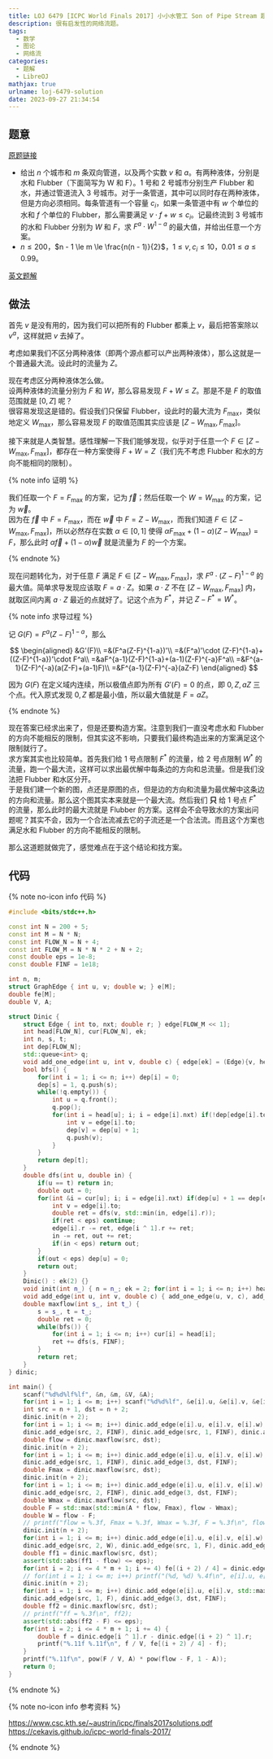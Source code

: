```yaml
---
title: LOJ 6479 [ICPC World Finals 2017] 小小水管工 Son of Pipe Stream 题解
description: 很有启发性的网络流题。
tags:
  - 数学
  - 图论
  - 网络流
categories:
  - 题解
  - LibreOJ
mathjax: true
urlname: loj-6479-solution
date: 2023-09-27 21:34:54
---
```



## 题意

[原题链接](https://loj.ac/p/6479)

- 给出 $n$ 个城市和 $m$ 条双向管道，以及两个实数 $v$ 和 $a$。有两种液体，分别是水和 Flubber（下面简写为 W 和 F）。$1$ 号和 $2$ 号城市分别生产 Flubber 和水，并通过管道流入 $3$ 号城市。对于一条管道，其中可以同时存在两种液体，但是方向必须相同。每条管道有一个容量 $c_i$，如果一条管道中有 $w$ 个单位的水和 $f$ 个单位的 Flubber，那么需要满足 $v\cdot f + w \le c_i$。记最终流到 $3$ 号城市的水和 Flubber 分别为 $W$ 和 $F$，求 $F^a\cdot W^{1-a}$ 的最大值，并给出任意一个方案。
- $n \le 200$，$n - 1 \le m \le \frac{n(n - 1)}{2}$，$1\le v,c_i\le 10$，$0.01\le a\le 0.99$。

[英文题解](https://www.csc.kth.se/~austrin/icpc/finals2017solutions.pdf)

## 做法

首先 $v$ 是没有用的，因为我们可以把所有的 Flubber 都乘上 $v$，最后把答案除以 $v^a$，这样就把 $v$ 去掉了。

考虑如果我们不区分两种液体（即两个源点都可以产出两种液体），那么这就是一个普通最大流。设此时的流量为 $Z$。

现在考虑区分两种液体怎么做。  
设两种液体的流量分别为 $F$ 和 $W$，那么容易发现 $F+W\le Z$。那是不是 $F$ 的取值范围就是 $[0, Z]$ 呢？  
很容易发现这是错的。假设我们只保留 Flubber，设此时的最大流为 $F_{\max}$，类似地定义 $W_{\max}$，那么容易发现 $F$ 的取值范围其实应该是 $[Z-W_{\max},F_{\max}]$。

接下来就是人类智慧。感性理解一下我们能够发现，似乎对于任意一个 $F\in [Z-W_{\max}, F_{\max}]$，都存在一种方案使得 $F+W=Z$（我们先不考虑 Flubber 和水的方向不能相同的限制）。

{% note info 证明 %}

我们任取一个 $F=F_{\max}$ 的方案，记为 $\overrightarrow f$；然后任取一个 $W=W_{\max}$ 的方案，记为 $\overrightarrow w$。  
因为在 $\overrightarrow f$ 中 $F=F_{\max}$，而在 $\overrightarrow w$ 中 $F=Z-W_{\max}$，而我们知道 $F\in[Z-W_{\max}, F_{\max}]$，所以必然存在实数 $\alpha\in[0,1]$ 使得 $\alpha F_{\max} + (1-\alpha)(Z-W_{\max}) = F$，那么此时 $\alpha\overrightarrow f+(1-\alpha)\overrightarrow w$ 就是流量为 $F$ 的一个方案。

{% endnote %}

现在问题转化为，对于任意 $F$ 满足 $F\in[Z-W_{\max}, F_{\max}]$，求 $F^a\cdot (Z-F)^{1-a}$ 的最大值。简单求导发现应该取 $F=a\cdot Z$。如果 $a\cdot Z$ 不在 $[Z-W_{\max}, F_{\max}]$ 内，就取区间内离 $a\cdot Z$ 最近的点就好了。记这个点为 $F^*$，并记 $Z-F^*=W^*$。

{% note info 求导过程 %}

记 $G(F) = F^a(Z-F)^{1-a}$，那么

$$
\begin{aligned}
	 &G'(F)\\
	=&(F^a(Z-F)^{1-a})'\\
	=&(F^a)'\cdot (Z-F)^{1-a}+((Z-F)^{1-a})'\cdot F^a\\
	=&aF^{a-1}(Z-F)^{1-a}+(a-1)(Z-F)^{-a}F^a\\
	=&F^{a-1}(Z-F)^{-a}(a(Z-F)+(a-1)F)\\
	=&F^{a-1}(Z-F)^{-a}(aZ-F)
\end{aligned}
$$

因为 $G(F)$ 在定义域内连续，所以极值点即为所有 $G'(F)=0$ 的点，即 $0,Z,aZ$ 三个点。代入原式发现 $0,Z$ 都是最小值，所以最大值就是 $F=aZ$。

{% endnote %}

现在答案已经求出来了，但是还要构造方案。注意到我们一直没考虑水和 Flubber 的方向不能相反的限制，但其实这不影响，只要我们最终构造出来的方案满足这个限制就行了。  
求方案其实也比较简单。首先我们给 $1$ 号点限制 $F^*$ 的流量，给 $2$ 号点限制 $W^*$ 的流量，跑一个最大流，这样可以求出最优解中每条边的方向和总流量。但是我们没法把 Flubber 和水区分开。  
于是我们建一个新的图，点还是原图的点，但是边的方向和流量为最优解中这条边的方向和流量。那么这个图其实本来就是一个最大流。然后我们 **只** 给 $1$ 号点 $F^*$ 的流量，那么此时的最大流就是 Flubber 的方案。这样会不会导致水的方案出问题呢？其实不会，因为一个合法流减去它的子流还是一个合法流。而且这个方案也满足水和 Flubber 的方向不能相反的限制。

那么这道题就做完了，感觉难点在于这个结论和找方案。

## 代码

{% note no-icon info 代码 %}

```cpp
#include <bits/stdc++.h>

const int N = 200 + 5;
const int M = N * N;
const int FLOW_N = N + 4;
const int FLOW_M = N * N * 2 + N + 2;
const double eps = 1e-8;
const double FINF = 1e18;

int n, m;
struct GraphEdge { int u, v; double w; } e[M];
double fe[M];
double V, A;

struct Dinic {
	struct Edge { int to, nxt; double r; } edge[FLOW_M << 1];
	int head[FLOW_N], cur[FLOW_N], ek;
	int n, s, t;
	int dep[FLOW_N];
	std::queue<int> q;
	void add_one_edge(int u, int v, double c) { edge[ek] = (Edge){v, head[u], c}, head[u] = ek++; }
	bool bfs() {
		for(int i = 1; i <= n; i++) dep[i] = 0;
		dep[s] = 1, q.push(s);
		while(!q.empty()) {
			int u = q.front();
			q.pop();
			for(int i = head[u]; i; i = edge[i].nxt) if(!dep[edge[i].to] && edge[i].r > eps) {
				int v = edge[i].to;
				dep[v] = dep[u] + 1;
				q.push(v);
			}
		}
		return dep[t];
	}
	double dfs(int u, double in) {
		if(u == t) return in;
		double out = 0;
		for(int &i = cur[u]; i; i = edge[i].nxt) if(dep[u] + 1 == dep[edge[i].to] && edge[i].r > eps) {
			int v = edge[i].to;
			double ret = dfs(v, std::min(in, edge[i].r));
			if(ret < eps) continue;
			edge[i].r -= ret, edge[i ^ 1].r += ret;
			in -= ret, out += ret;
			if(in < eps) return out;
		}
		if(out < eps) dep[u] = 0;
		return out;
	}
	Dinic() : ek(2) {}
	void init(int n_) { n = n_; ek = 2; for(int i = 1; i <= n; i++) head[i] = 0; }
	void add_edge(int u, int v, double c) { add_one_edge(u, v, c), add_one_edge(v, u, 0); }
	double maxflow(int s_, int t_) {
		s = s_, t = t_;
		double ret = 0;
		while(bfs()) {
			for(int i = 1; i <= n; i++) cur[i] = head[i];
			ret += dfs(s, FINF);
		}
		return ret;
	}
} dinic;

int main() {
	scanf("%d%d%lf%lf", &n, &m, &V, &A);
	for(int i = 1; i <= m; i++) scanf("%d%d%lf", &e[i].u, &e[i].v, &e[i].w);
	int src = n + 1, dst = n + 2;
	dinic.init(n + 2);
	for(int i = 1; i <= m; i++) dinic.add_edge(e[i].u, e[i].v, e[i].w), dinic.add_edge(e[i].v, e[i].u, e[i].w);
	dinic.add_edge(src, 2, FINF), dinic.add_edge(src, 1, FINF), dinic.add_edge(3, dst, FINF);
	double flow = dinic.maxflow(src, dst);
	dinic.init(n + 2);
	for(int i = 1; i <= m; i++) dinic.add_edge(e[i].u, e[i].v, e[i].w), dinic.add_edge(e[i].v, e[i].u, e[i].w);
	dinic.add_edge(src, 1, FINF), dinic.add_edge(3, dst, FINF);
	double Fmax = dinic.maxflow(src, dst);
	dinic.init(n + 2);
	for(int i = 1; i <= m; i++) dinic.add_edge(e[i].u, e[i].v, e[i].w), dinic.add_edge(e[i].v, e[i].u, e[i].w);
	dinic.add_edge(src, 2, FINF), dinic.add_edge(3, dst, FINF);
	double Wmax = dinic.maxflow(src, dst);
	double F = std::max(std::min(A * flow, Fmax), flow - Wmax);
	double W = flow - F;
	// printf("flow = %.3f, Fmax = %.3f, Wmax = %.3f, F = %.3f\n", flow, Fmax, Wmax, F);
	dinic.init(n + 2);
	for(int i = 1; i <= m; i++) dinic.add_edge(e[i].u, e[i].v, e[i].w), dinic.add_edge(e[i].v, e[i].u, e[i].w);
	dinic.add_edge(src, 2, W), dinic.add_edge(src, 1, F), dinic.add_edge(3, dst, FINF);
	double ff1 = dinic.maxflow(src, dst);
	assert(std::abs(ff1 - flow) <= eps);
	for(int i = 2; i <= 4 * m + 1; i += 4) fe[(i + 2) / 4] = dinic.edge[i ^ 1].r - dinic.edge[(i + 2) ^ 1].r;
	// for(int i = 1; i <= m; i++) printf("(%d, %d) %.4f\n", e[i].u, e[i].v, fe[i]);
	dinic.init(n + 2);
	for(int i = 1; i <= m; i++) dinic.add_edge(e[i].u, e[i].v, std::max(fe[i], 0.)), dinic.add_edge(e[i].v, e[i].u, std::max(-fe[i], 0.));
	dinic.add_edge(src, 1, F), dinic.add_edge(3, dst, FINF);
	double ff2 = dinic.maxflow(src, dst);
	// printf("ff = %.3f\n", ff2);
	assert(std::abs(ff2 - F) <= eps);
	for(int i = 2; i <= 4 * m + 1; i += 4) {
		double f = dinic.edge[i ^ 1].r - dinic.edge[(i + 2) ^ 1].r;
		printf("%.11f %.11f\n", f / V, fe[(i + 2) / 4] - f);
	}
	printf("%.11f\n", pow(F / V, A) * pow(flow - F, 1 - A));
	return 0;
}
```

{% endnote %}

{% note no-icon info 参考资料 %}

<https://www.csc.kth.se/~austrin/icpc/finals2017solutions.pdf>  
<https://cekavis.github.io/icpc-world-finals-2017/>

{% endnote %}
